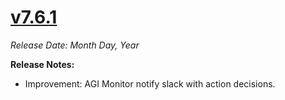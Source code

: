 # [v7.6.1](https://github.com/aerospike/aerolab/releases/tag/7.6.1)

_Release Date: Month Day, Year_

**Release Notes:**
* Improvement: AGI Monitor notify slack with action decisions.
